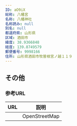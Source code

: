 ```yaml
---
ID: aO9iX
総称: 八幡宮
名称: 八幡神社
名称読み: null
別名: null
都道府県: 山形県
区域: 酒田市
緯度: 38.9366848
経度: 139.8749579
郵便番号: 9998166
住所: 山形県酒田市牧曽根宮ノ越１１９
---
```


## その他

### 参考URL

| URL | 説明          |
| --- | ------------- |
|     | OpenStreetMap |
